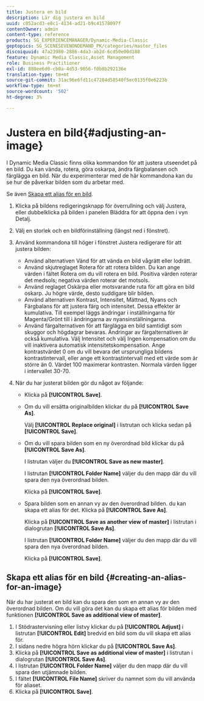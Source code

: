 ```yaml
---
title: Justera en bild
description: Lär dig justera en bild
uuid: c052acd3-e8c1-4134-ad21-b9c41578097f
contentOwner: admin
content-type: reference
products: SG_EXPERIENCEMANAGER/Dynamic-Media-Classic
geptopics: SG_SCENESEVENONDEMAND_PK/categories/master_files
discoiquuid: 47a23980-2886-4da3-ab2d-6cd50e00d188
feature: Dynamic Media Classic,Asset Management
role: Business Practitioner
exl-id: 880ee6d0-cb0a-4d53-9056-f0b8b292136e
translation-type: tm+mt
source-git-commit: 31ac96e6fd11c47284d58540f5ec0135f0e6223b
workflow-type: tm+mt
source-wordcount: '502'
ht-degree: 3%

---
```


# Justera en bild{#adjusting-an-image}

I Dynamic Media Classic finns olika kommandon för att justera utseendet på en bild. Du kan vända, rotera, göra oskarpa, ändra färgbalansen och färglägga en bild. När du experimenterar med de här kommandona kan du se hur de påverkar bilden som du arbetar med.

Se även [Skapa ett alias för en bild](adjusting-image.md#creating_an_alias_for_an_image).

1. Klicka på bildens redigeringsknapp för överrullning och välj Justera, eller dubbelklicka på bilden i panelen Bläddra för att öppna den i vyn Detalj.
1. Välj en storlek och en bildförinställning (längst ned i fönstret).
1. Använd kommandona till höger i fönstret Justera redigerare för att justera bilden:

   * Använd alternativen Vänd för att vända en bild vågrätt eller lodrätt.
   * Använd skjutreglaget Rotera för att rotera bilden. Du kan ange värden i fältet Rotera om du vill rotera en bild. Positiva värden roterar det medsols; negativa värden roterar det motsols.
   * Använd reglaget Oskärpa eller motsvarande ruta för att göra en bild oskarp. Ju högre värde, desto suddigare blir bilden.
   * Använd alternativen Kontrast, Intensitet, Mättnad, Nyans och Färgbalans för att justera färg och intensitet. Dessa effekter är kumulativa. Till exempel läggs ändringar i inställningarna för Magenta/Grönt till i ändringarna av nyansinställningarna.
   * Använd färgalternativen för att färglägga en bild samtidigt som skuggor och högdagrar bevaras. Ändringar av färgalternativen är också kumulativa. Välj Intensitet och välj Ingen kompensation om du vill inaktivera automatisk intensitetskompensation. Ange kontrastvärdet 0 om du vill bevara det ursprungliga bildens kontrastintervall, eller ange ett kontrastintervall med ett värde som är större än 0. Värdet 100 maximerar kontrasten. Normala värden ligger i intervallet 30-70.

1. När du har justerat bilden gör du något av följande:

   * Klicka på **[!UICONTROL Save]**.
   * Om du vill ersätta originalbilden klickar du på **[!UICONTROL Save As]**.

      Välj **[!UICONTROL Replace original]** i listrutan och klicka sedan på **[!UICONTROL Save]**.

   * Om du vill spara bilden som en ny överordnad bild klickar du på **[!UICONTROL Save As]**.

      I listrutan  väljer du **[!UICONTROL Save as new master]**.

      I listrutan **[!UICONTROL Folder Name]** väljer du den mapp där du vill spara den nya överordnad bilden.

      Klicka på **[!UICONTROL Save]**.

   * Spara bilden som en annan vy av den överordnad bilden. du kan skapa ett alias för det. Klicka på **[!UICONTROL Save As]**.

      Klicka på **[!UICONTROL Save as another view of master]** i listrutan i dialogrutan **[!UICONTROL Save As]**.

      I listrutan **[!UICONTROL Folder Name]** väljer du den mapp där du vill spara den nya överordnad bilden.

      Klicka på **[!UICONTROL Save]**.

## Skapa ett alias för en bild {#creating-an-alias-for-an-image}

När du har justerat en bild kan du spara den som en annan vy av den överordnad bilden. Om du vill göra det kan du skapa ett alias för bilden med funktionen **[!UICONTROL Save as additional view of master]**.

1. I Stödrastervisning eller listvy klickar du på **[!UICONTROL Adjust]** i listrutan **[!UICONTROL Edit]** bredvid en bild som du vill skapa ett alias för.
1. I sidans nedre högra hörn klickar du på **[!UICONTROL Save As]**.
1. Klicka på **[!UICONTROL Save as additional view of master]** i listrutan i dialogrutan **[!UICONTROL Save As]**.
1. I listrutan **[!UICONTROL Folder Name]** väljer du den mapp där du vill spara den utjämnade bilden.
1. I fältet **[!UICONTROL File Name]** skriver du namnet som du vill använda för aliaset.
1. Klicka på **[!UICONTROL Save]**.
